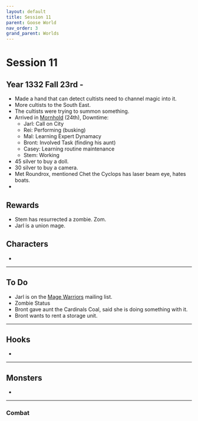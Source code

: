 ```yaml
---
layout: default
title: Session 11
parent: Goose World
nav_order: 3
grand_parent: Worlds
---
```

# Session 11

## Year 1332 Fall 23rd -
* Made a hand that can detect cultists need to channel magic into it.
* More cultists to the South East.
* The cultists were trying to summon something.
* Arrived in [Mornhold](Game/Worlds/Goose/Mornhold) (24th), Downtime:
	* Jarl: Call on City
	* Rei: Performing (busking)
	* Mal: Learning Expert Dynamacy
	* Bront: Involved Task (finding his aunt)
	* Casey: Learning routine maintenance
	* Stem: Working
* 45 silver to buy a doll.
* 30 silver to buy a camera.
* Met Roundrox, mentioned Chet the Cyclops has laser beam eye, hates boats.
* 


## Rewards
* Stem has resurrected a zombie. Zom.
* Jarl is a union mage.

## Characters
* 
 ---

## To Do
* Jarl is on the [Mage Warriors](Game/Worlds/Goose/Mornhold#Mage%20Warriors) mailing list.
* Zombie Status
* Bront gave aunt the Cardinals Coal, said she is doing something with it.
* Bront wants to rent a storage unit.

---

## Hooks
* 

---

## Monsters
* 


---

### Combat


